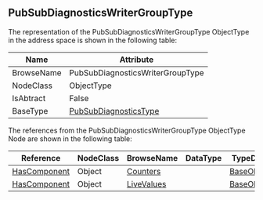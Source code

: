 <!-- objecttype -->
## PubSubDiagnosticsWriterGroupType
  
The representation of the PubSubDiagnosticsWriterGroupType ObjectType in the address space is shown in the following table:  

|Name|Attribute|
|---|---|
|BrowseName|PubSubDiagnosticsWriterGroupType|
|NodeClass|ObjectType|
|IsAbtract|False|
|BaseType|[PubSubDiagnosticsType](../../../Part14/ObjectTypes/PubSubDiagnosticsType/readme.md)|

The references from the PubSubDiagnosticsWriterGroupType ObjectType Node are shown in the following table:  

|Reference|NodeClass|BrowseName|DataType|TypeDefinition|ModellingRule|
|---|---|---|---|---|---|
|[HasComponent](../../../Part3/ReferenceTypes/HasComponent/readme.md)|Object|[Counters](#Counters)||[BaseObjectType](../../Part5/ObjectTypes/BaseObjectType/readme.md)|[Mandatory](../../Objects/Mandatory/readme.md)|
|[HasComponent](../../../Part3/ReferenceTypes/HasComponent/readme.md)|Object|[LiveValues](#LiveValues)||[BaseObjectType](../../Part5/ObjectTypes/BaseObjectType/readme.md)|[Mandatory](../../Objects/Mandatory/readme.md)|


